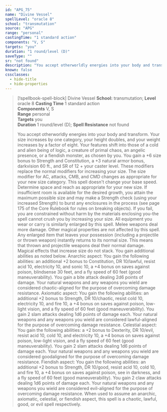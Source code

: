 ```yaml
---
id: "APG_75"
name: "Divine Vessel"
spellLevel: "oracle 8"
school: "transmutation"
source: "APG"
range: "personal"
castingTime: "1 standard action"
components: "V, S"
targets: "you"
duration: "1 round/level (D)"
saveType: ""
sr: "not found"
description: "You accept otherworldly energies into your body and transform.  Your size increases by one category, your height doubles, and your weight increases by a factor of eight. Your features shift into those of a cold and alien being of logic, a creature of primal chaos, an angelic presence, or a fiendish monster, as chosen by you. You gain a +6 size bonus to Strength and Constitution, a +3 natural armor bonus, darkvision 60 ft., and SR of 12 + your caster level. These modifiers replace the normal modifiers for increasing your size. The size modifier for AC, attacks, CMB, and CMD changes as appropriate for your new size category.  This spell doesn't change your base speed. Determine space and reach as appropriate for your new size.  If insufficient room is available for the desired growth, you attain the maximum possible size and may make a Strength check (using your increased Strength) to burst any enclosures in the process (see page 175 of the Core Rulebook for rules on breaking objects). If you fail, you are constrained without harm by the materials enclosing you-the spell cannot crush you by increasing your size.  All equipment you wear or carry is similarly enlarged by this spell. Melee weapons deal more damage. Other magical properties are not affected by this spell. Any enlarged item that leaves your possession (including a projectile or thrown weapon) instantly returns to its normal size. This means that thrown and projectile weapons deal their normal damage.  Magical effects that increase size do not stack.  You gain additional abilities as noted below.  Anarchic aspect: You gain the following abilities: an additional +2 bonus to Constitution, DR 10/lawful, resist acid 10, electricity 10, and sonic 10, a +4 bonus on saves against poison, blindsense 30 feet, and a fly speed of 60 feet (good maneuverability). You gain a bite attack dealing 2d6 points of damage. Your natural weapons and any weapons you wield are considered chaotic-aligned for the purpose of overcoming damage resistance.  Axiomatic aspect: You gain the following abilities: an additional +2 bonus to Strength, DR 10/chaotic, resist cold 10, electricity 10, and fire 10, a +4 bonus on saves against poison, low-light vision, and a fly speed of 60 feet (good maneuverability). You gain 2 slam attacks dealing 1d6 points of damage each. Your natural weapons and any weapons you wield are considered lawful-aligned for the purpose of overcoming damage resistance.  Celestial aspect: You gain the following abilities: a +2 bonus to Dexterity, DR 10/evil, resist acid 10, cold 10, and electricity 10, a +4 bonus on saves against poison, low-light vision, and a fly speed of 60 feet (good maneuverability). You gain 2 slam attacks dealing 1d6 points of damage each. Your natural weapons and any weapons you wield are considered goodaligned for the purpose of overcoming damage resistance.  Fiendish aspect: You gain the following abilities: an additional +2 bonus to Strength, DR 10/good, resist acid 10, cold 10, and fire 10, a +4 bonus on saves against poison, see in darkness, and a fly speed of 60 feet (good maneuverability).  You gain 2 claw attacks dealing 1d6 points of damage each. Your natural weapons and any weapons you wield are considered evil-aligned for the purpose of overcoming damage resistance.  When used to assume an anarchic, axiomatic, celestial, or fiendish aspect, this spell is a chaotic, lawful, good, or evil spell respectively."
known: false
cssclasses:
  - hide-title
  - hide-properties
---
```


> [!spellbook-spell-block] Divine Vessel
> **School:** transmutation; **Level** oracle 8
> **Casting Time** 1 standard action  
> **Components** V, S  
> **Range** personal  
> **Targets** you  
> **Duration** 1 round/level (D); **Spell Resistance** not found
> 
> You accept otherworldly energies into your body and transform.  Your size increases by one category, your height doubles, and your weight increases by a factor of eight. Your features shift into those of a cold and alien being of logic, a creature of primal chaos, an angelic presence, or a fiendish monster, as chosen by you. You gain a +6 size bonus to Strength and Constitution, a +3 natural armor bonus, darkvision 60 ft., and SR of 12 + your caster level. These modifiers replace the normal modifiers for increasing your size. The size modifier for AC, attacks, CMB, and CMD changes as appropriate for your new size category.  This spell doesn't change your base speed. Determine space and reach as appropriate for your new size.  If insufficient room is available for the desired growth, you attain the maximum possible size and may make a Strength check (using your increased Strength) to burst any enclosures in the process (see page 175 of the Core Rulebook for rules on breaking objects). If you fail, you are constrained without harm by the materials enclosing you-the spell cannot crush you by increasing your size.  All equipment you wear or carry is similarly enlarged by this spell. Melee weapons deal more damage. Other magical properties are not affected by this spell. Any enlarged item that leaves your possession (including a projectile or thrown weapon) instantly returns to its normal size. This means that thrown and projectile weapons deal their normal damage.  Magical effects that increase size do not stack.  You gain additional abilities as noted below.  Anarchic aspect: You gain the following abilities: an additional +2 bonus to Constitution, DR 10/lawful, resist acid 10, electricity 10, and sonic 10, a +4 bonus on saves against poison, blindsense 30 feet, and a fly speed of 60 feet (good maneuverability). You gain a bite attack dealing 2d6 points of damage. Your natural weapons and any weapons you wield are considered chaotic-aligned for the purpose of overcoming damage resistance.  Axiomatic aspect: You gain the following abilities: an additional +2 bonus to Strength, DR 10/chaotic, resist cold 10, electricity 10, and fire 10, a +4 bonus on saves against poison, low-light vision, and a fly speed of 60 feet (good maneuverability). You gain 2 slam attacks dealing 1d6 points of damage each. Your natural weapons and any weapons you wield are considered lawful-aligned for the purpose of overcoming damage resistance.  Celestial aspect: You gain the following abilities: a +2 bonus to Dexterity, DR 10/evil, resist acid 10, cold 10, and electricity 10, a +4 bonus on saves against poison, low-light vision, and a fly speed of 60 feet (good maneuverability). You gain 2 slam attacks dealing 1d6 points of damage each. Your natural weapons and any weapons you wield are considered goodaligned for the purpose of overcoming damage resistance.  Fiendish aspect: You gain the following abilities: an additional +2 bonus to Strength, DR 10/good, resist acid 10, cold 10, and fire 10, a +4 bonus on saves against poison, see in darkness, and a fly speed of 60 feet (good maneuverability).  You gain 2 claw attacks dealing 1d6 points of damage each. Your natural weapons and any weapons you wield are considered evil-aligned for the purpose of overcoming damage resistance.  When used to assume an anarchic, axiomatic, celestial, or fiendish aspect, this spell is a chaotic, lawful, good, or evil spell respectively.